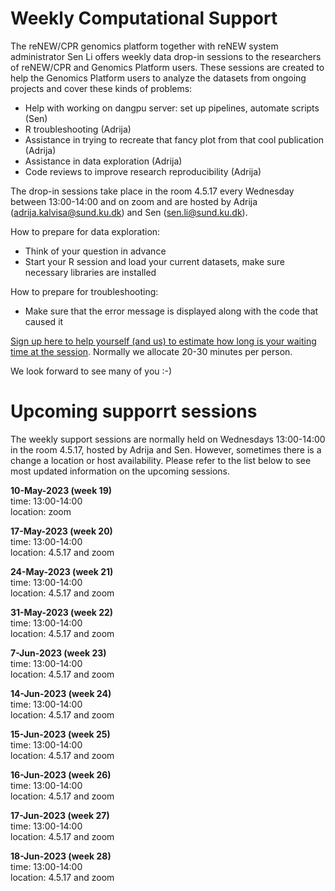 # Weekly Computational Support 

The reNEW/CPR genomics platform together with reNEW system administrator Sen Li offers weekly data drop-in sessions to the researchers of reNEW/CPR and Genomics Platform users. These sessions are created to help the Genomics Platform users to analyze the datasets from ongoing projects and cover these kinds of problems:
 
- Help with working on dangpu server: set up pipelines, automate scripts (Sen)
- R troubleshooting (Adrija)
- Assistance in trying to recreate that fancy plot from that cool publication (Adrija)
- Assistance in data exploration (Adrija)
- Code reviews to improve research reproducibility (Adrija)
 
The drop-in sessions take place in the room 4.5.17 every Wednesday between 13:00-14:00 and on zoom and are hosted by Adrija (adrija.kalvisa@sund.ku.dk) and Sen (sen.li@sund.ku.dk). 
 
How to prepare for data exploration:
- Think of your question in advance
- Start your R session and load your current datasets, make sure necessary libraries are installed
 
How to prepare for troubleshooting:
- Make sure that the error message is displayed along with the code that caused it
 
[Sign up here to help yourself (and us) to estimate how long is your waiting time at the session](https://alumni.sharepoint.com/:x:/s/UCPH_SUND_GENOMICS_PLATFORM/Eaatkti-0o5HhmAHMnrLOZYBc2OfmxNl8WMQEZw0whuA2w?e=EgOZx7). Normally we allocate 20-30 minutes per person.
 
We look forward to see many of you :-)

# Upcoming supporrt sessions

The weekly support sessions are normally held on Wednesdays 13:00-14:00 in the room 4.5.17, hosted by Adrija and Sen. 
However, sometimes there is a change a location or host availability. Please refer to the list below to see most updated information on the upcoming sessions. 

**10-May-2023 (week 19)**  
time: 13:00-14:00  
location: zoom  

**17-May-2023	(week 20)**  
time: 13:00-14:00  
location: 4.5.17 and zoom  

**24-May-2023	(week 21)**  
time: 13:00-14:00  
location: 4.5.17 and zoom  

**31-May-2023	(week 22)**	 
time: 13:00-14:00  
location: 4.5.17 and zoom  

**7-Jun-2023	(week 23)**  
time: 13:00-14:00  
location: 4.5.17 and zoom  

**14-Jun-2023	(week 24)**  
time: 13:00-14:00  
location: 4.5.17 and zoom  

**15-Jun-2023	(week 25)**  
time: 13:00-14:00  
location: 4.5.17 and zoom  

**16-Jun-2023	(week 26)**  
time: 13:00-14:00  
location: 4.5.17 and zoom  

**17-Jun-2023	(week 27)**  
time: 13:00-14:00  
location: 4.5.17 and zoom  

**18-Jun-2023	(week 28)**  
time: 13:00-14:00  
location: 4.5.17 and zoom  
